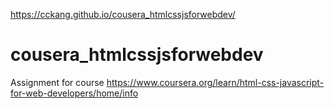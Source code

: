 https://cckang.github.io/cousera_htmlcssjsforwebdev/ 

# cousera_htmlcssjsforwebdev
Assignment for course https://www.coursera.org/learn/html-css-javascript-for-web-developers/home/info
